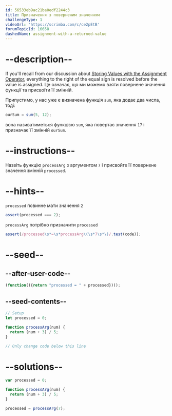 ```yaml
---
id: 56533eb9ac21ba0edf2244c3
title: Призначення з поверненим значенням
challengeType: 1
videoUrl: 'https://scrimba.com/c/ce2pEtB'
forumTopicId: 16658
dashedName: assignment-with-a-returned-value
---
```


# --description--

If you'll recall from our discussion about <a href="https://platform-ui.topcoder.com/learn/javascript-algorithms-and-data-structures/basic-javascript/storing-values-with-the-assignment-operator" target="_blank" rel="noopener noreferrer nofollow">Storing Values with the Assignment Operator</a>, everything to the right of the equal sign is resolved before the value is assigned. Це означає, що ми можемо взяти повернене значення функції та присвоїти її змінній.

Припустимо, у нас уже є визначена функція `sum`, яка додає два числа, тоді:

```js
ourSum = sum(5, 12);
```

вона називатиметься функцією `sum`, яка повертає значення `17` і призначає її змінній `ourSum`.

# --instructions--

Назвіть функцію `processArg` з аргументом `7` і присвойте її повернене значення змінній `processed`.

# --hints--

`processed` повинне мати значення `2`

```js
assert(processed === 2);
```

`processArg` потрібно призначити `processed`

```js
assert(/processed\s*=\s*processArg\(\s*7\s*\)/.test(code));
```

# --seed--

## --after-user-code--

```js
(function(){return "processed = " + processed})();
```

## --seed-contents--

```js
// Setup
let processed = 0;

function processArg(num) {
  return (num + 3) / 5;
}

// Only change code below this line

```

# --solutions--

```js
var processed = 0;

function processArg(num) {
  return (num + 3) / 5;
}

processed = processArg(7);
```
